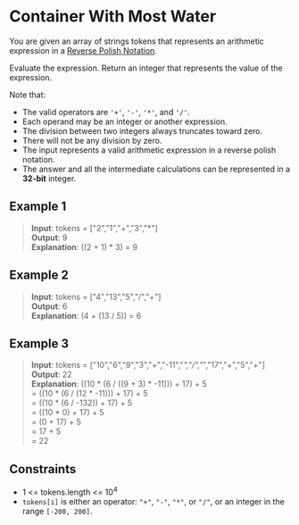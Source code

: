 # Container With Most Water

You are given an array of strings tokens that represents an arithmetic expression in a [Reverse Polish Notation](https://en.wikipedia.org/wiki/Reverse_Polish_notation).

Evaluate the expression. Return an integer that represents the value of the expression.

Note that:

- The valid operators are `'+'`, `'-'`, `'*'`, and `'/'`.
- Each operand may be an integer or another expression.
- The division between two integers always truncates toward zero.
- There will not be any division by zero.
- The input represents a valid arithmetic expression in a reverse polish notation.
- The answer and all the intermediate calculations can be represented in a **32-bit** integer.


## Example 1

> **Input**: tokens = ["2","1","+","3","*"]  
> **Output**: 9  
> **Explanation**: ((2 + 1) * 3) = 9  

## Example 2

> **Input**: tokens = ["4","13","5","/","+"]  
> **Output**: 6  
> **Explanation**: (4 + (13 / 5)) = 6

## Example 3

> **Input**: tokens = ["10","6","9","3","+","-11","*","/","*","17","+","5","+"]  
> **Output**: 22  
> **Explanation**: ((10 * (6 / ((9 + 3) * -11))) + 17) + 5  
> = ((10 * (6 / (12 * -11))) + 17) + 5  
> = ((10 * (6 / -132)) + 17) + 5  
> = ((10 * 0) + 17) + 5  
> = (0 + 17) + 5  
> = 17 + 5  
> = 22

## Constraints

- 1 <= tokens.length <= 10<sup>4</sup>
- `tokens[i]` is either an operator: `"+"`, `"-"`, `"*"`, or `"/"`, or an integer in the range `[-200, 200]`.
